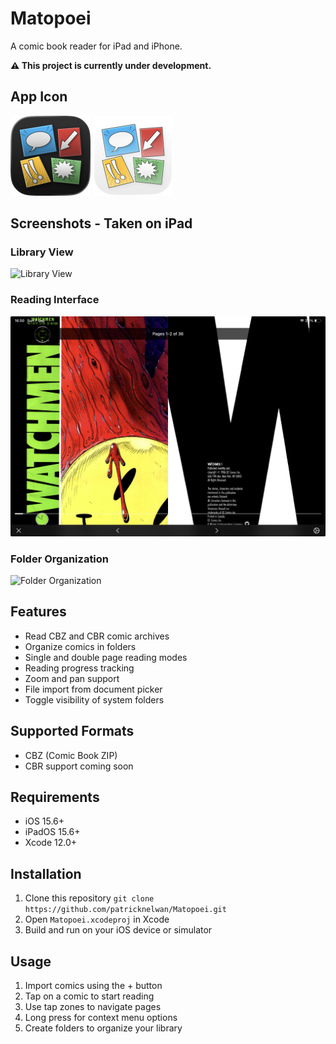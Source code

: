 # Matopoei

A comic book reader for iPad and iPhone.

**⚠️ This project is currently under development.**

## App Icon

<img src="images/Icon Dark.png" width="128" height="128" alt="Matopoei Dark App Icon">
<img src="images/Icon Light.png" width="128" height="128" alt="Matopoei Light App Icon">

## Screenshots - Taken on iPad

### Library View
<img src="images/Library.png" width="600" alt="Library View">

### Reading Interface  
<img src="images/Reader.png" width="600" alt="Reading Interface">

### Folder Organization
<img src="images/Folder.png" width="600" alt="Folder Organization">

## Features

- Read CBZ and CBR comic archives
- Organize comics in folders
- Single and double page reading modes
- Reading progress tracking
- Zoom and pan support
- File import from document picker
- Toggle visibility of system folders

## Supported Formats

- CBZ (Comic Book ZIP)
- CBR support coming soon

## Requirements

- iOS 15.6+
- iPadOS 15.6+
- Xcode 12.0+

## Installation

1. Clone this repository `git clone https://github.com/patricknelwan/Matopoei.git`
2. Open `Matopoei.xcodeproj` in Xcode
3. Build and run on your iOS device or simulator

## Usage

1. Import comics using the + button
2. Tap on a comic to start reading
3. Use tap zones to navigate pages
4. Long press for context menu options
5. Create folders to organize your library
